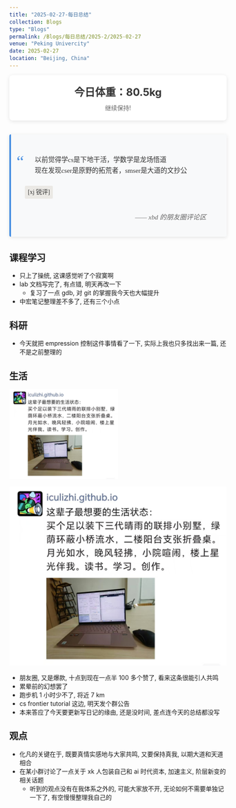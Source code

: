 ```yaml
---
title: "2025-02-27-每日总结"
collection: Blogs
type: "Blogs"
permalink: /Blogs/每日总结/2025-2/2025-02-27
venue: "Peking Univercity"
date: 2025-02-27
location: "Beijing, China"
---
```


<style>
.quote-box {
  max-width: 600px;
  margin: 2rem auto;
  padding: 2rem;
  background: #f8f9fa;
  border-left: 4px solid #4a90e2;
  border-radius: 4px;
  position: relative;
  box-shadow: 0 2px 8px rgba(0,0,0,0.1);
}

.quote-content {
  font-family: 'Georgia', serif;
  font-size: 1.1em;
  line-height: 1.6;
  color: #333;
}

.quote-text {
  margin-bottom: 1em;
  position: relative;
  padding-left: 1.5em;
}

.quote-text::before {
  content: "“";
  position: absolute;
  left: -0.5em;
  font-size: 2.5em;
  color: #4a90e2;
  font-family: 'Times New Roman', serif;
  line-height: 0;
  top: 0.4em;
}

.source {
  display: block;
  margin-top: 1.5rem;
  font-style: italic;
  color: #666;
  text-align: right;
  padding-right: 1em;
}

.annotation {
  background: #ebe9e5;
  padding: 0.3em 0.5em;
  border-radius: 3px;
  display: inline-block;
  margin: 0.5em 0;
  font-size: 0.9em;
}
       .weight-container {
            background-color: #fff;
            padding: 20px;
            border-radius: 8px;
            box-shadow: 0 2px 10px rgba(0, 0, 0, 0.1);
            text-align: center;
        }
        .weight-value {
            font-size: 24px;
            font-weight: bold;
            color: #333;
        }
        .weight-date {
            font-size: 14px;
            color: #666;
            margin-top: 10px;
        }
</style>


<!--
    <p class="quote-text">
      我们花了两年学会说话，却要花上六十年来学会闭嘴。大多数时候，我们说得越多，彼此的距离却越远，矛盾也越多。<br>
      <span class="annotation">[海明威《丧钟为谁而鸣》创作笔记]</span>
    </p>
    <p class="quote-text">
      每个人都是月亮，总有一个阴暗面，从来不让人看见。<br>
      <span class="annotation">[马克·吐温 1897年书信]</span>
    </p>
    <span class="source">—— 摘自《文学大师的隐秘角落》第三章</span>
-->

   <div class="weight-container">
        <div class="weight-value">今日体重：80.5kg</div>
        <div class="weight-date">继续保持!</div>
    </div>
<div class="quote-box">
  <div class="quote-content">
        <p class="quote-text">
        以前觉得学cs是下地干活，学数学是龙场悟道<br/>
      现在发现cser是原野的拓荒者，smser是大道的文抄公
        </p>
<span class="annotation">[xj 锐评]</span>
    <span class="source">—— xbd 的朋友圈评论区</span></div></div>

## 课程学习  
- 只上了操统, 这课感觉听了个寂寞啊
- lab 文档写完了, 有点错, 明天再改一下
  - 复习了一点 gdb, 对 git 的掌握我今天也大幅提升
- 中宏笔记整理差不多了, 还有三个小点

## 科研 
- 今天就把 empression 控制这件事情看了一下, 实际上我也只多找出来一篇, 还不是之前整理的

## 生活
<img src="./images/5747cc12512dbed74526ab03f7bc1817.jpg" width="50%">

![alt text](./images/5747cc12512dbed74526ab03f7bc1817.jpg)

- 朋友圈, 又是爆款, 十点到现在一点半 100 多个赞了, 看来这条很能引人共鸣
- 累晕前的幻想罢了
- 跑步机 1 小时少不了, 将近 7 km
- cs frontier tutorial 这边, 明天发个群公告
- 本来答应了今天要更新写日记的缘由, 还是没时间, 差点连今天的总结都没写

## 观点
- 化凡的关键在于, 既要真情实感地与大家共鸣, 又要保持真我, 以期大道和天道相合
- 在某小群讨论了一点关于 xk 人包装自己和 ai 时代资本, 加速主义, 阶层新变的相关话题
  - 听到的观点没有在我体系之外的, 可能大家放不开, 无论如何不需要单独记一下了, 有空慢慢整理我自己的

<script src="https://giscus.app/client.js"
        data-repo="ICUlizhi/ICUlizhi.github.io"
        data-repo-id="R_kgDOKfCXRQ"
        data-category="Announcements"
        data-category-id="DIC_kwDOKfCXRc4CknGa"
        data-mapping="url"
        data-strict="0"
        data-reactions-enabled="1"
        data-emit-metadata="1"
        data-input-position="top"
        data-theme="light"
        data-lang="zh-CN"
        data-loading="lazy"
        crossorigin="anonymous"
        async>
</script>